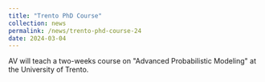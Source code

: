 ```yaml
---
title: "Trento PhD Course"
collection: news
permalink: /news/trento-phd-course-24
date: 2024-03-04
---
```

AV will teach a two-weeks course on "Advanced Probabilistic Modeling" at the University of Trento.